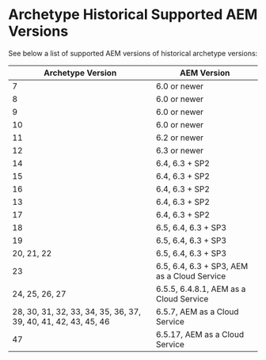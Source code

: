 # Archetype Historical Supported AEM Versions

See below a list of supported AEM versions of historical archetype versions:

Archetype Version   | AEM Version
--------------------|-------------
7                   | 6.0 or newer
8                   | 6.0 or newer
9                   | 6.0 or newer
10                  | 6.0 or newer
11                  | 6.2 or newer
12                  | 6.3 or newer
14                  | 6.4, 6.3 + SP2
15                  | 6.4, 6.3 + SP2
16                  | 6.4, 6.3 + SP2
13                  | 6.4, 6.3 + SP2
17                  | 6.4, 6.3 + SP2
18                  | 6.5, 6.4, 6.3 + SP3
19                  | 6.5, 6.4, 6.3 + SP3
20, 21, 22          | 6.5, 6.4, 6.3 + SP3
23                  | 6.5, 6.4, 6.3 + SP3, AEM as a Cloud Service
24, 25, 26, 27      | 6.5.5, 6.4.8.1, AEM as a Cloud Service
28, 30, 31, 32, 33, 34, 35, 36, 37, 39, 40, 41, 42, 43, 45, 46  | 6.5.7, AEM as a Cloud Service
47                  | 6.5.17, AEM as a Cloud Service

